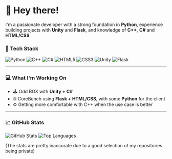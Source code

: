 # 👋 Hey there!

I'm a passionate developer with a strong foundation in **Python**, experience building projects with **Unity** and **Flask**, and knowledge of **C++**, **C#** and **HTML/CSS**

### 🔧 Tech Stack

![Python](https://img.shields.io/badge/Python-3776AB?style=flat&logo=python&logoColor=white)
![C++](https://img.shields.io/badge/C++-00599C?style=flat&logo=c%2B%2B&logoColor=white)
![C#](https://img.shields.io/badge/C%23-239120?style=flat&logo=c-sharp&logoColor=white)
![HTML5](https://img.shields.io/badge/HTML5-E34F26?style=flat&logo=html5&logoColor=white)
![CSS3](https://img.shields.io/badge/CSS3-1572B6?style=flat&logo=css3&logoColor=white)
![Unity](https://img.shields.io/badge/Unity-000000?style=flat&logo=unity&logoColor=white)
![Flask](https://img.shields.io/badge/Flask-000000?style=flat&logo=flask&logoColor=white)

---
### 💻 What I'm Working On
- 🕹️ Odd BOX with **Unity + C#**
- 🌐 CoreBench using **Flask + HTML/CSS**, with some **Python** for the client
- ⚙ Getting more comfortable with C++ when the use case is better
---

### 📈 GitHub Stats

![GitHub Stats](https://github-readme-stats.vercel.app/api?username=TriTechX&show_icons=true&theme=tokyonight)
![Top Languages](https://github-readme-stats.vercel.app/api/top-langs/?username=TriTechX&layout=compact&theme=tokyonight)

(The stats are pretty inaccurate due to a good selection of my repositories being private)
